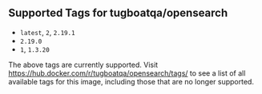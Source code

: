## Supported Tags for tugboatqa/opensearch

* `latest`, `2`, `2.19.1`
* `2.19.0`
* `1`, `1.3.20`

The above tags are currently supported. Visit https://hub.docker.com/r/tugboatqa/opensearch/tags/ to see a list of all available tags for this image, including those that are no longer supported.
